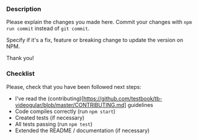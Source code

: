 ### Description
Please explain the changes you made here. Commit your changes with `npm run commit` instead of `git commit`.

Specify if it's a fix, feature or breaking change to update the version on NPM.

Thank you!

### Checklist
Please, check that you have been followed next steps:

- I've read the (contributing)[https://github.com/testbook/tb-videogular/blob/master/CONTRIBUTING.md] guidelines
- Code compiles correctly (run `npm start`)
- Created tests (if necessary)
- All tests passing (run `npm test`)
- Extended the README / documentation (if necessary)
